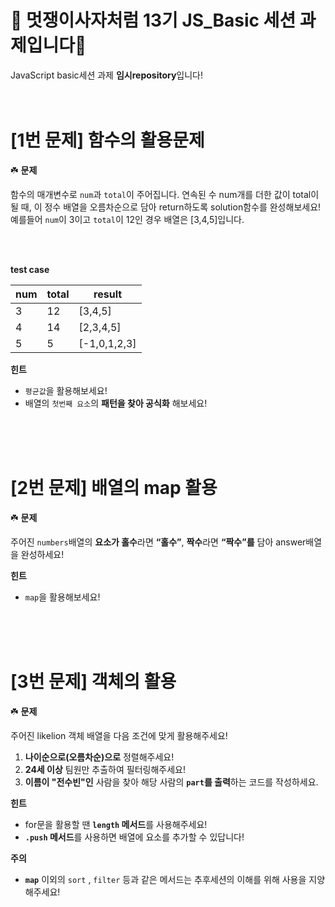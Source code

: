 # 🦁 멋쟁이사자처럼 13기 JS_Basic 세션 과제입니다🦁
JavaScript basic세션 과제 **임시repository**입니다!
<br/>
<br/>
<br/>


# [1번 문제] 함수의 활용문제
☘️ **문제**


함수의 매개변수로 `num`과 `total`이 주어집니다. 연속된 수 num개를 더한 값이 total이 될 때, 이 정수 배열을 오름차순으로 담아 return하도록 solution함수를 완성해보세요!
예를들어 `num`이 3이고 `total`이 12인 경우 배열은 [3,4,5]입니다. <br/><br/>

<br/>

**test case**

| num | total | result |
| --- | --- | --- |
| 3  | 12 | [3,4,5] |
| 4 | 14 | [2,3,4,5] |
| 5 | 5 | [-1,0,1,2,3] |

**힌트**

- `평균값`을 활용해보세요!
- 배열의 `첫번째 요소`의 **패턴을 찾아 공식화** 해보세요!
<br/>
<br/>
<br/>

# [2번 문제] 배열의 map 활용
☘️ **문제**

주어진  `numbers`배열의 **요소가 홀수**라면 **“홀수”**, **짝수**라면 **“짝수”를** 담아 answer배열을 완성하세요!

**힌트**

- `map`을 활용해보세요!
<br/>
<br/>
<br/>

# [3번 문제] 객체의 활용
☘️ **문제**

주어진 likelion 객체 배열을 다음 조건에 맞게 활용해주세요!

1. **나이순으로(오름차순)으로** 정렬해주세요!
2. **24세 이상** 팀원만 추출하여 필터링해주세요!
3. **이름이 "전수빈"인** 사람을 찾아 해당 사람의 **`part`를 출력**하는 코드를 작성하세요.

**힌트**

- for문을 활용할 땐 **`length` 메서드**를 사용해주세요!
- **`.push` 메서드**를 사용하면 배열에 요소를 추가할 수 있답니다!

**주의**

- **`map`** 이외의 `sort` , `filter` 등과 같은 메서드는 추후세션의 이해를 위해 사용을 지양해주세요!

